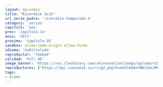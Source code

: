 ```yaml
---
layout: episodio
title: "Riverdale 3x15"
url_serie_padre: 'riverdale-temporada-3'
category: 'series'
capitulo: 'yes'
prev: 'capitulo-14'
anio: '2017'
proximo: 'capitulo-16'
sandbox: allow-same-origin allow-forms
idioma: 'Subtitulado'
reproductor: 'fembed'
calidad: 'Full HD'
image_banner: 'https://res.cloudinary.com/u4innovation/image/upload/v1565152608/maxresdefault-min_vy9nnj.jpg'
reproductores: ["https://api.cuevana3.io/rr/gd.php?h=ek5lbm9xYWNrS0xJMVp5b21KREk0dFBLbjVkaHhkRGdrOG1jbnBpUnhhS1ZtbUNUbmF6T3hyTzRucW1tbHFmaXRLaURnWkxVdGVyVXpxdWtoNWJNeExhU3FadVkyUT09"]
tags:
- Drama
---
```











